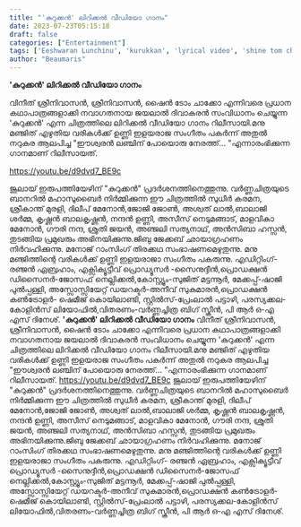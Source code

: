 ```yaml
---
title: "'കുറുക്കൻ' ലിറിക്കൽ വീഡിയോ ഗാനം"
date: 2023-07-23T05:15:18
draft: false
categories: ["Entertainment"]
tags: ['Eeshwaran Lunchinu', 'kurukkan', 'lyrical video', 'shine tom chacko', 'sreenivasan', 'Vineeth Sreenivasan']
author: "Beaumaris"
---
```


<strong>'കുറുക്കൻ' ലിറിക്കൽ വീഡിയോ ഗാനം</strong>

വിനീത് ശ്രീനിവാസന്‍, ശ്രീനിവാസന്‍, ഷൈന്‍ ടോം ചാക്കോ എന്നിവരെ പ്രധാന കഥാപാത്രങ്ങളാക്കി നവാഗതനായ ജയലാല്‍ ദിവാകരന്‍ സംവിധാനം ചെയ്യുന്ന 'കുറുക്കന്‍' എന്ന ചിത്രത്തിലെ ലിറിക്കൽ വീഡിയോ ഗാനം റിലീസായി.മനു മഞ്ജിത് എഴുതിയ വരികൾക്ക് ഉണ്ണി ഇളയരാജ സംഗീതം പകർന്ന് അതുൽ നറുകര ആലപിച്ച "ഈശ്വരൻ ലഞ്ചിന് പോയൊരു നേരത്ത്... "എന്നാരംഭിക്കുന്ന ഗാനമാണ് റിലീസായത്.

https://youtu.be/d9dvd7_BE9c

ജൂലായ് ഇരുപത്തിയേഴിന് "കുറുക്കൻ" പ്രദർശനത്തിനെത്തുന്നു. വര്‍ണ്ണചിത്രയുടെ ബാനറില്‍ മഹാസുബൈര്‍ നിര്‍മ്മിക്കുന്ന ഈ ചിത്രത്തിൽ സുധീര്‍ കരമന, ശ്രീകാന്ത് മുരളി, ദിലീപ് മേനോൻ,ജോജി ജോണ്‍, അശ്വത് ലാല്‍,ബാലാജി ശര്‍മ്മ, കൃഷ്ണന്‍ ബാലകൃഷ്ണന്‍, നന്ദന്‍ ഉണ്ണി, അസീസ് നെടുമങ്ങാട്,
മാളവികാ മേനോന്‍, ഗൗരി നന്ദ, ശ്രുതി ജയൻ, അഞ്ജലി സത്യനാഥ്, അന്‍സിബാ ഹസ്സന്‍, തുടങ്ങിയ പ്രമുഖരും അഭിനയിക്കുന്നു.ജിബു ജേക്കബ് ഛായാഗ്രഹണം നിർവഹിക്കുന്നു. മനോജ് റാംസിംഗ് തിരക്കഥ സംഭാഷണമെഴുതുന്നു. മനു മഞ്ജിത്തിന്റെ വരികള്‍ക്ക് ഉണ്ണി ഇളയരാജാ സംഗീതം പകരുന്നു. എഡിറ്റിംഗ്- രഞ്ജന്‍ ഏബ്രഹാം, എക്സിക്യൂട്ടീവ് പ്രൊഡ്യൂസർ -സൈനുദ്ദീൻ,പ്രൊഡക്ഷന്‍ ഡിസൈനര്‍-ജോസഫ് നെല്ലിക്കല്‍,കോസ്റ്റ്യൂം-സുജിത് മട്ടന്നൂര്‍, മേക്കപ്പ്-ഷാജി പുല്‍പ്പള്ളി, അസ്സോസ്സിയേറ്റ് ഡയറക്ടര്‍-അനീവ് സുകുമാരന്‍,പ്രൊഡക്ഷന്‍ കണ്‍ട്രോളര്‍- ഷെമീജ് കൊയിലാണ്ടി, സ്റ്റിൽസ്-പ്രേംലാൽ പട്ടാഴി, പരസ്യക്കല-കോളിൻസ് ലിയോഫിൽ,വിതരണം-വർണ്ണച്ചിത്ര ബിഗ് സ്ക്രീൻ, പി ആർ ഒ-എ എസ് ദിനേശ്.
**'കുറുക്കൻ' ലിറിക്കൽ വീഡിയോ ഗാനം** വിനീത് ശ്രീനിവാസന്‍, ശ്രീനിവാസന്‍, ഷൈന്‍ ടോം ചാക്കോ എന്നിവരെ പ്രധാന കഥാപാത്രങ്ങളാക്കി നവാഗതനായ ജയലാല്‍ ദിവാകരന്‍ സംവിധാനം ചെയ്യുന്ന 'കുറുക്കന്‍' എന്ന ചിത്രത്തിലെ ലിറിക്കൽ വീഡിയോ ഗാനം റിലീസായി.മനു മഞ്ജിത് എഴുതിയ വരികൾക്ക് ഉണ്ണി ഇളയരാജ സംഗീതം പകർന്ന് അതുൽ നറുകര ആലപിച്ച "ഈശ്വരൻ ലഞ്ചിന് പോയൊരു നേരത്ത്... "എന്നാരംഭിക്കുന്ന ഗാനമാണ് റിലീസായത്. https://youtu.be/d9dvd7_BE9c ജൂലായ് ഇരുപത്തിയേഴിന് "കുറുക്കൻ" പ്രദർശനത്തിനെത്തുന്നു. വര്‍ണ്ണചിത്രയുടെ ബാനറില്‍ മഹാസുബൈര്‍ നിര്‍മ്മിക്കുന്ന ഈ ചിത്രത്തിൽ സുധീര്‍ കരമന, ശ്രീകാന്ത് മുരളി, ദിലീപ് മേനോൻ,ജോജി ജോണ്‍, അശ്വത് ലാല്‍,ബാലാജി ശര്‍മ്മ, കൃഷ്ണന്‍ ബാലകൃഷ്ണന്‍, നന്ദന്‍ ഉണ്ണി, അസീസ് നെടുമങ്ങാട്, മാളവികാ മേനോന്‍, ഗൗരി നന്ദ, ശ്രുതി ജയൻ, അഞ്ജലി സത്യനാഥ്, അന്‍സിബാ ഹസ്സന്‍, തുടങ്ങിയ പ്രമുഖരും അഭിനയിക്കുന്നു.ജിബു ജേക്കബ് ഛായാഗ്രഹണം നിർവഹിക്കുന്നു. മനോജ് റാംസിംഗ് തിരക്കഥ സംഭാഷണമെഴുതുന്നു. മനു മഞ്ജിത്തിന്റെ വരികള്‍ക്ക് ഉണ്ണി ഇളയരാജാ സംഗീതം പകരുന്നു. എഡിറ്റിംഗ്- രഞ്ജന്‍ ഏബ്രഹാം, എക്സിക്യൂട്ടീവ് പ്രൊഡ്യൂസർ -സൈനുദ്ദീൻ,പ്രൊഡക്ഷന്‍ ഡിസൈനര്‍-ജോസഫ് നെല്ലിക്കല്‍,കോസ്റ്റ്യൂം-സുജിത് മട്ടന്നൂര്‍, മേക്കപ്പ്-ഷാജി പുല്‍പ്പള്ളി, അസ്സോസ്സിയേറ്റ് ഡയറക്ടര്‍-അനീവ് സുകുമാരന്‍,പ്രൊഡക്ഷന്‍ കണ്‍ട്രോളര്‍- ഷെമീജ് കൊയിലാണ്ടി, സ്റ്റിൽസ്-പ്രേംലാൽ പട്ടാഴി, പരസ്യക്കല-കോളിൻസ് ലിയോഫിൽ,വിതരണം-വർണ്ണച്ചിത്ര ബിഗ് സ്ക്രീൻ, പി ആർ ഒ-എ എസ് ദിനേശ്.
